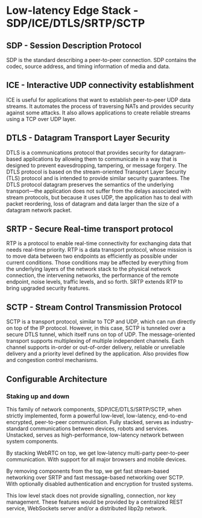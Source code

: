 # Low-latency Edge Stack - SDP/ICE/DTLS/SRTP/SCTP

## SDP - Session Description Protocol
SDP is the standard describing a peer-to-peer connection. SDP contains the codec, source address, and timing information of media and data.

## ICE - Interactive UDP connectivity establishment
ICE is useful for applications that want to establish peer-to-peer UDP data streams. It automates the process of traversing NATs and provides security against some attacks. It also allows applications to create reliable streams using a TCP over UDP layer.

## DTLS - Datagram Transport Layer Security
DTLS is a communications protocol that provides security for datagram-based applications by allowing them to communicate in a way that is designed to prevent eavesdropping, tampering, or message forgery. The DTLS protocol is based on the stream-oriented Transport Layer Security (TLS) protocol and is intended to provide similar security guarantees. The DTLS protocol datagram preserves the semantics of the underlying transport—the application does not suffer from the delays associated with stream protocols, but because it uses UDP, the application has to deal with packet reordering, loss of datagram and data larger than the size of a datagram network packet.

## SRTP - Secure Real-time transport protocol
RTP is a protocol to enable real-time connectivity for exchanging data that needs real-time priority. RTP is a data transport protocol, whose mission is to move data between two endpoints as efficiently as possible under current conditions. Those conditions may be affected by everything from the underlying layers of the network stack to the physical network connection, the intervening networks, the performance of the remote endpoint, noise levels, traffic levels, and so forth. SRTP extends RTP to bring upgraded security features.

## SCTP - Stream Control Transmission Protocol
SCTP is a transport protocol, similar to TCP and UDP, which can run directly on top of the IP protocol. However, in this case, SCTP is tunneled over a secure DTLS tunnel, which itself runs on top of UDP. The message-oriented transport supports multiplexing of multiple independent channels. Each channel supports in-order or out-of-order delivery, reliable or unreliable delivery and a priority level defined by the application. Also provides flow and congestion control mechanisms.


## Configurable Architecture
### Staking up and down

This family of network components, SDP/ICE/DTLS/SRTP/SCTP, when strictly implemented, form a powerful low-level, low-latency, end-to-end encrypted, peer-to-peer communication. Fully stacked, serves as industry-standard communications between devices, robots and services. Unstacked, serves as high-performance, low-latency network between system components.

By stacking WebRTC on top, we get low-latency multi-party peer-to-peer communication. With support for all major browsers and mobile devices.

By removing components from the top, we get fast stream-based networking over SRTP and fast message-based networking over SCTP. With optionally disabled authentication and encryption for trusted systems.

This low level stack does not provide signalling, connection, nor key management. These features would be provided by a centralized REST service, WebSockets server and/or a distributed libp2p network.


